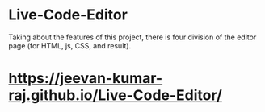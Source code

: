 # Live-Code-Editor
Taking about the features of this project, there is four division of the editor page (for HTML, js, CSS, and result).
# https://jeevan-kumar-raj.github.io/Live-Code-Editor/

